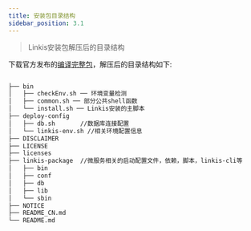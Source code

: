 ```yaml
---
title: 安装包目录结构
sidebar_position: 3.1
---
```

> Linkis安装包解压后的目录结构

下载官方发布的[编译完整包](https://linkis.apache.org/zh-CN/download/main)，解压后的目录结构如下:

```html

├── bin
│   ├── checkEnv.sh ── 环境变量检测
│   ├── common.sh ── 部分公共shell函数
│   └── install.sh ── Linkis安装的主脚本
├── deploy-config
│   ├── db.sh       //数据库连接配置
│   └── linkis-env.sh //相关环境配置信息
├── DISCLAIMER
├── LICENSE
├── licenses  
├── linkis-package  //微服务相关的启动配置文件，依赖，脚本，linkis-cli等
│   ├── bin
│   ├── conf
│   ├── db
│   ├── lib
│   └── sbin
├── NOTICE
├── README_CN.md
└── README.md

```